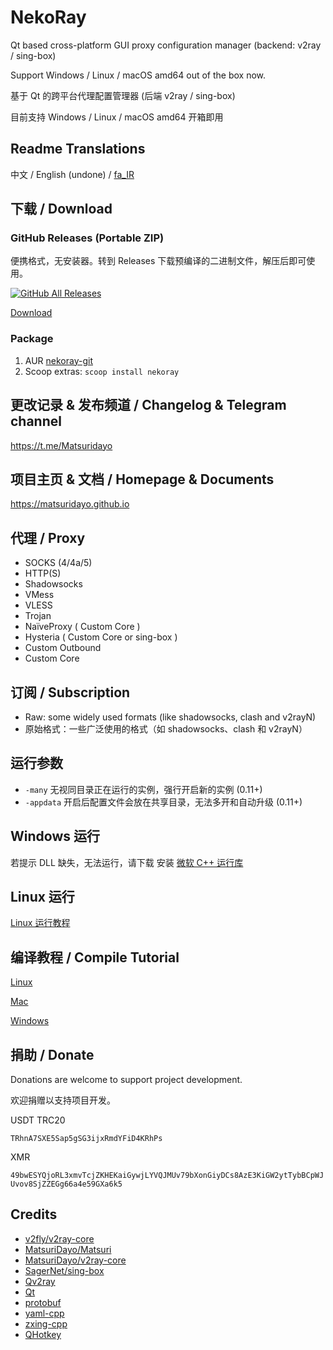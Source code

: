 # NekoRay

Qt based cross-platform GUI proxy configuration manager (backend: v2ray / sing-box)

Support Windows / Linux / macOS amd64 out of the box now.

基于 Qt 的跨平台代理配置管理器 (后端 v2ray / sing-box)

目前支持 Windows / Linux / macOS amd64 开箱即用

## Readme Translations

中文 / English (undone) / [fa_IR](README_fa.md)

## 下载 / Download

### GitHub Releases (Portable ZIP)

便携格式，无安装器。转到 Releases 下载预编译的二进制文件，解压后即可使用。

[![GitHub All Releases](https://img.shields.io/github/downloads/Matsuridayo/nekoray/total?label=downloads-total&logo=github&style=flat-square)](https://github.com/Matsuridayo/nekoray/releases)

[Download](https://github.com/Matsuridayo/nekoray/releases)

### Package

1. AUR [nekoray-git](https://aur.archlinux.org/packages/nekoray-git)
2. Scoop extras: `scoop install nekoray`

## 更改记录 & 发布频道 / Changelog & Telegram channel

https://t.me/Matsuridayo

## 项目主页 & 文档 / Homepage & Documents

https://matsuridayo.github.io

## 代理 / Proxy

* SOCKS (4/4a/5)
* HTTP(S)
* Shadowsocks
* VMess
* VLESS
* Trojan
* NaïveProxy ( Custom Core )
* Hysteria ( Custom Core or sing-box )
* Custom Outbound
* Custom Core

## 订阅 / Subscription

* Raw: some widely used formats (like shadowsocks, clash and v2rayN)
* 原始格式：一些广泛使用的格式（如 shadowsocks、clash 和 v2rayN）

## 运行参数

- `-many` 无视同目录正在运行的实例，强行开启新的实例 (0.11+)
- `-appdata` 开启后配置文件会放在共享目录，无法多开和自动升级 (0.11+)

## Windows 运行

若提示 DLL 缺失，无法运行，请下载 安装 [微软 C++ 运行库](https://aka.ms/vs/17/release/vc_redist.x64.exe)

## Linux 运行

[Linux 运行教程](docs/Run_Linux.md)

## 编译教程 / Compile Tutorial

[Linux](docs/Build_Linux.md)

[Mac](docs/Build_MacOS.md)

[Windows](docs/Build_Windows.md)

## 捐助 / Donate

Donations are welcome to support project development.

欢迎捐赠以支持项目开发。

USDT TRC20

`TRhnA7SXE5Sap5gSG3ijxRmdYFiD4KRhPs`

XMR

`49bwESYQjoRL3xmvTcjZKHEKaiGywjLYVQJMUv79bXonGiyDCs8AzE3KiGW2ytTybBCpWJUvov8SjZZEGg66a4e59GXa6k5`

## Credits

- [v2fly/v2ray-core](https://github.com/v2fly/v2ray-core)
- [MatsuriDayo/Matsuri](https://github.com/MatsuriDayo/Matsuri)
- [MatsuriDayo/v2ray-core](https://github.com/MatsuriDayo/v2ray-core)
- [SagerNet/sing-box](https://github.com/SagerNet/sing-box)
- [Qv2ray](https://github.com/Qv2ray/Qv2ray)
- [Qt](https://www.qt.io/)
- [protobuf](https://github.com/protocolbuffers/protobuf)
- [yaml-cpp](https://github.com/jbeder/yaml-cpp)
- [zxing-cpp](https://github.com/nu-book/zxing-cpp)
- [QHotkey](https://github.com/Skycoder42/QHotkey)

